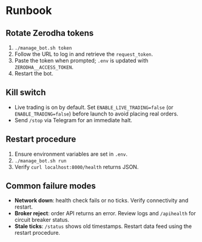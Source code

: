 # Runbook

## Rotate Zerodha tokens
1. `./manage_bot.sh token`
2. Follow the URL to log in and retrieve the `request_token`.
3. Paste the token when prompted; `.env` is updated with `ZERODHA__ACCESS_TOKEN`.
4. Restart the bot.

## Kill switch
- Live trading is on by default. Set `ENABLE_LIVE_TRADING=false` (or `ENABLE_TRADING=false`) before launch to avoid placing real orders.
- Send `/stop` via Telegram for an immediate halt.

## Restart procedure
1. Ensure environment variables are set in `.env`.
2. `./manage_bot.sh run`
3. Verify `curl localhost:8000/health` returns JSON.

## Common failure modes
- **Network down**: health check fails or no ticks. Verify connectivity and restart.
- **Broker reject**: order API returns an error. Review logs and `/apihealth` for circuit breaker status.
- **Stale ticks**: `/status` shows old timestamps. Restart data feed using the restart procedure.
